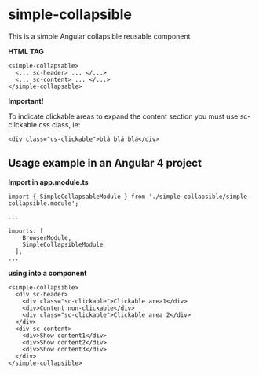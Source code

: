 # simple-collapsible
This is a simple Angular collapsible reusable component

**HTML TAG**
```
<simple-collapsable>
  <... sc-header> ... </...>
  <... sc-content> ... </...>
</simple-collapsable>
```

**Important!**

To indicate clickable areas to expand the content section you must use sc-clickable css class, 
ie:
```
<div class="cs-clickable">blá blá blá</div>
```

## Usage example in an Angular 4 project
**Import in app.module.ts**
```
import { SimpleCollapsableModule } from './simple-collapsible/simple-collapsible.module';

...

imports: [
    BrowserModule,
    SimpleCollapsibleModule
  ],
...
```

**using into a component**
```
<simple-collapsible>
  <div sc-header>
    <div class="sc-clickable">Clickable area1</div>
    <div>Content non-clickable</div>
    <div class="sc-clickable">Clickable area 2</div>
  </div>
  <div sc-content>
    <div>Show content1</div>
    <div>Show content2</div>
    <div>Show content3</div>
  </div>
</simple-collapsible>
```

